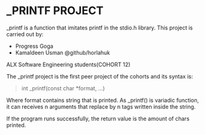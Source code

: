 # _PRINTF PROJECT

_printf is a function that imitates printf in the stdio.h library. This project is carried out by:
- Progress Goga
- Kamaldeen Usman @github/horlahuk

ALX Software Engineering students(COHORT 12)

The _printf project is the first peer project of the cohorts and its syntax is:
> int _printf(const char *format, ...)

Where format contains string that is printed. As _printf() is variadic function, it can receives n arguments that replace by n tags written inside the string.

If the program runs successfully, the return value is the amount of chars printed.
